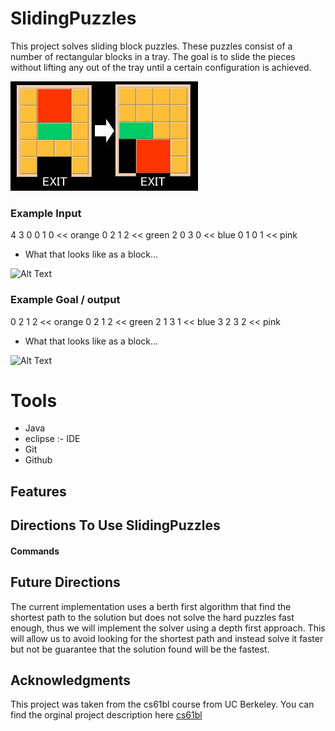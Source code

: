 # SlidingPuzzles
  This project solves sliding block puzzles. These puzzles consist of a number of rectangular blocks in a tray. The goal is to slide the pieces without lifting any out of the tray until a certain configuration is achieved.

  ![Alt Text](https://github.com/trxw/SlidingPuzzles/blob/master/assets/sliding_blocks.jpg)

### Example Input
4 3
0 0 1 0 << orange
0 2 1 2 << green
2 0 3 0 << blue
0 1 0 1 << pink

  * What that looks like as a block...

  ![Alt Text](https://github.com/trxw/SlidingPuzzles/blob/master/assets/start_ex_blocks.png)

### Example Goal / output
0 2 1 2 << orange
0 2 1 2 << green
2 1 3 1 << blue
3 2 3 2 << pink

  * What that looks like as a block...

  ![Alt Text](https://github.com/trxw/SlidingPuzzles/blob/master/assets/end_ex_blocks.png)


# Tools
  - Java
  - eclipse :- IDE
  - Git
  - Github

## Features

## Directions To Use SlidingPuzzles

#### Commands

## Future Directions
  The current implementation uses a berth first algorithm that find the shortest path to the solution but does not solve the hard puzzles fast enough, thus we will implement the solver using a depth first approach. This will allow us to avoid looking for the shortest path and instead solve it faster but not be guarantee that the solution found will be the fastest.

## Acknowledgments
  This project was taken from the cs61bl course from UC Berkeley. You can find the orginal project description here [cs61bl](http://www.cs61bl.org/su15/materials/proj/proj3/proj3.html)
